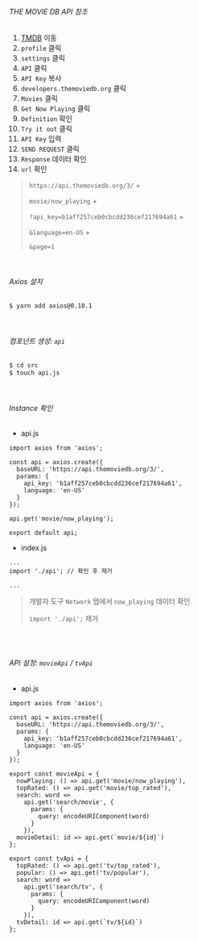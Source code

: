 ###### THE MOVIE DB API 참조

1. [TMDB](https://www.themoviedb.org/) 이동
2. `profile` 클릭
3. `settings` 클릭
4. `API` 클릭
5. `API Key` 복사
6. `developers.themoviedb.org` 클릭
7. `Movies` 클릭
8. `Get Now Playing` 클릭
9. `Definition` 확인
10. `Try it out` 클릭
11. `API Key` 입력
12. `SEND REQUEST` 클릭
13. `Response` 데이터 확인
14. `url` 확인

> `https://api.themoviedb.org/3/` \+
>
> `movie/now_playing` \+
>
> `?api_key=b1aff257ceb0cbcdd236cef217694a61` \+
>
> `&language=en-US` \+
>
> `&page=1`

<br>

###### Axios 설치

```bash
$ yarn add axios@0.18.1
```

<br>

###### 컴포넌트 생성: `api`

```bash
$ cd src
$ touch api.js
```

<br>

###### Instance 확인

- api.js

```react
import axios from 'axios';

const api = axios.create({
  baseURL: 'https://api.themoviedb.org/3/',
  params: {
    api_key: 'b1aff257ceb0cbcdd236cef217694a61',
    language: 'en-US'
  }
});

api.get('movie/now_playing');

export default api;
```

- index.js

```react
...
import './api'; // 확인 후 제거

...
```

> 개발자 도구 `Network` 탭에서 `now_playing` 데이터 확인
>
> `import './api';` 제거

<br>

<br>

###### API 설정: `movieApi` / `tvApi`

- api.js

```react
import axios from 'axios';

const api = axios.create({
  baseURL: 'https://api.themoviedb.org/3/',
  params: {
    api_key: 'b1aff257ceb0cbcdd236cef217694a61',
    language: 'en-US'
  }
});

export const movieApi = {
  nowPlaying: () => api.get('movie/now_playing'),
  topRated: () => api.get('movie/top_rated'),
  search: word =>
    api.get('search/movie', {
      params: {
        query: encodeURIComponent(word)
      }
    }),
  movieDetail: id => api.get(`movie/${id}`)
};

export const tvApi = {
  topRated: () => api.get('tv/top_rated'),
  popular: () => api.get('tv/popular'),
  search: word =>
    api.get('search/tv', {
      params: {
        query: encodeURIComponent(word)
      }
    }),
  tvDetail: id => api.get(`tv/${id}`)
};
```

<br>

<br>
